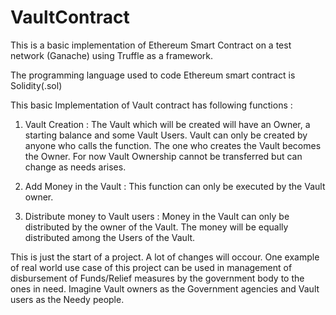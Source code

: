 # VaultContract
This is a basic implementation of Ethereum Smart Contract on a test network (Ganache) using Truffle as a framework.

The programming language used to code Ethereum smart contract is Solidity(.sol)

This basic Implementation of Vault contract has following functions :

1. Vault Creation :
    The Vault which will be created will have an Owner, a starting balance and some Vault Users. Vault can only be created by anyone who calls the function. The one who creates the Vault becomes the Owner.
    For now Vault Ownership cannot be transferred but can change as needs arises. 
    
 2.  Add Money in the Vault :
      This function can only be executed by the Vault owner. 
      
 3. Distribute money to Vault users :
      Money in the Vault can only be distributed by the owner of the Vault. The money will be equally distributed among the Users of the Vault. 
      
      
  This is just the start of a project. A lot of changes will occour. 
  One example of real world use case of this project can be used in management of disbursement of Funds/Relief measures by the government body to the ones in need.
  Imagine Vault owners as the Government agencies and Vault users as the Needy people.
    
    

